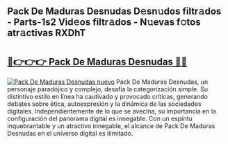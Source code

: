 ## Pack De Maduras Desnudas D𝚎sn𝚞dos filtr𝚊dos - Parts-1s2 Vid𝚎os filtr𝚊dos - N𝚞evas f𝚘tos atr𝚊ctivas RXDhT

# <h2><a href="http://mb1spu.tromn.icu/?c=Pack+De+Maduras+Desnudas">🔗👉👉👉 Pack De Maduras Desnudas 🔗🔗</a></h2>

[![Pack De Maduras Desnudas nuevo](https://i.imgur.com/pEAQMta.gif)](http://mb1spu.tromn.icu/?c=Pack+De+Maduras+Desnudas)
Pack De Maduras Desnudas, un personaje paradójico y complejo, desafía la categorización simple. Su distintivo estilo en línea ha cautivado y provocado críticas, generando debates sobre ética, autoexpresión y la dinámica de las sociedades digitales. Independientemente de lo que se avecina, su importancia en la configuración del panorama digital es innegable. Con un espíritu inquebrantable y un atractivo innegable, el alcance de Pack De Maduras Desnudas en el universo digital es ilimitado.
